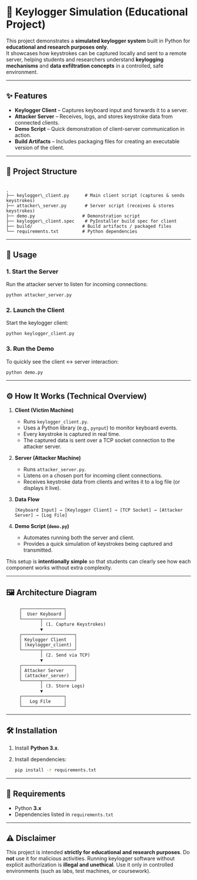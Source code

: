 # 🔑 Keylogger Simulation (Educational Project)

This project demonstrates a **simulated keylogger system** built in Python for **educational and research purposes only**.  
It showcases how keystrokes can be captured locally and sent to a remote server, helping students and researchers understand **keylogging mechanisms** and **data exfiltration concepts** in a controlled, safe environment.  

---

## ✨ Features
- **Keylogger Client** – Captures keyboard input and forwards it to a server.  
- **Attacker Server** – Receives, logs, and stores keystroke data from connected clients.  
- **Demo Script** – Quick demonstration of client-server communication in action.  
- **Build Artifacts** – Includes packaging files for creating an executable version of the client.  

---

## 📂 Project Structure
```

.
├── keylogger\_client.py      # Main client script (captures & sends keystrokes)
├── attacker\_server.py       # Server script (receives & stores keystrokes)
├── demo.py                  # Demonstration script
├── keylogger\_client.spec    # PyInstaller build spec for client
├── build/                   # Build artifacts / packaged files
└── requirements.txt         # Python dependencies

````

---

## 🚀 Usage

### 1. Start the Server
Run the attacker server to listen for incoming connections:
```bash
python attacker_server.py
````

### 2. Launch the Client

Start the keylogger client:

```bash
python keylogger_client.py
```

### 3. Run the Demo

To quickly see the client ↔ server interaction:

```bash
python demo.py
```

---

## ⚙️ How It Works (Technical Overview)

1. **Client (Victim Machine)**

   * Runs `keylogger_client.py`.
   * Uses a Python library (e.g., `pynput`) to monitor keyboard events.
   * Every keystroke is captured in real time.
   * The captured data is sent over a TCP socket connection to the attacker server.

2. **Server (Attacker Machine)**

   * Runs `attacker_server.py`.
   * Listens on a chosen port for incoming client connections.
   * Receives keystroke data from clients and writes it to a log file (or displays it live).

3. **Data Flow**

   ```
   [Keyboard Input] → [Keylogger Client] → [TCP Socket] → [Attacker Server] → [Log File]
   ```

4. **Demo Script (`demo.py`)**

   * Automates running both the server and client.
   * Provides a quick simulation of keystrokes being captured and transmitted.

This setup is **intentionally simple** so that students can clearly see how each component works without extra complexity.

---

## 🖼 Architecture Diagram

```plaintext
     ┌────────────────┐
     │  User Keyboard │
     └───────┬────────┘
             │ (1. Capture Keystrokes)
             ▼
     ┌────────────────────┐
     │ Keylogger Client   │
     │ (keylogger_client) │
     └───────┬────────────┘
             │ (2. Send via TCP)
             ▼
     ┌────────────────────┐
     │ Attacker Server    │
     │ (attacker_server)  │
     └───────┬────────────┘
             │ (3. Store Logs)
             ▼
     ┌────────────────┐
     │   Log File     │
     └────────────────┘
```

---

## 🛠 Installation

1. Install **Python 3.x**.
2. Install dependencies:

   ```bash
   pip install -r requirements.txt
   ```

---

## 📌 Requirements

* Python **3.x**
* Dependencies listed in `requirements.txt`

---

## ⚠️ Disclaimer

This project is intended **strictly for educational and research purposes**.
Do **not** use it for malicious activities. Running keylogger software without explicit authorization is **illegal and unethical**.
Use it only in controlled environments (such as labs, test machines, or coursework).
